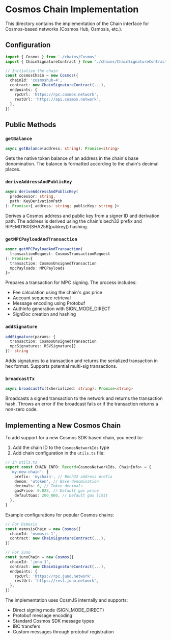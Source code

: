 # Cosmos Chain Implementation

This directory contains the implementation of the Chain interface for Cosmos-based networks (Cosmos Hub, Osmosis, etc.).

## Configuration

```typescript
import { Cosmos } from './chains/Cosmos'
import { ChainSignatureContract } from './chains/ChainSignatureContract'

// Initialize the chain
const cosmosChain = new Cosmos({
  chainId: 'cosmoshub-4',
  contract: new ChainSignatureContract(...),
  endpoints: {
    rpcUrl: 'https://rpc.cosmos.network',
    restUrl: 'https://api.cosmos.network',
  },
})
```

## Public Methods

### `getBalance`

```typescript
async getBalance(address: string): Promise<string>
```

Gets the native token balance of an address in the chain's base denomination. The balance is formatted according to the chain's decimal places.

### `deriveAddressAndPublicKey`

```typescript
async deriveAddressAndPublicKey(
  predecessor: string,
  path: KeyDerivationPath
): Promise<{ address: string; publicKey: string }>
```

Derives a Cosmos address and public key from a signer ID and derivation path. The address is derived using the chain's bech32 prefix and RIPEMD160(SHA256(pubkey)) hashing.

### `getMPCPayloadAndTransaction`

```typescript
async getMPCPayloadAndTransaction(
  transactionRequest: CosmosTransactionRequest
): Promise<{
  transaction: CosmosUnsignedTransaction
  mpcPayloads: MPCPayloads
}>
```

Prepares a transaction for MPC signing. The process includes:

- Fee calculation using the chain's gas price
- Account sequence retrieval
- Message encoding using Protobuf
- AuthInfo generation with SIGN_MODE_DIRECT
- SignDoc creation and hashing

### `addSignature`

```typescript
addSignature(params: {
  transaction: CosmosUnsignedTransaction
  mpcSignatures: RSVSignature[]
}): string
```

Adds signatures to a transaction and returns the serialized transaction in hex format. Supports potential multi-sig transactions.

### `broadcastTx`

```typescript
async broadcastTx(txSerialized: string): Promise<string>
```

Broadcasts a signed transaction to the network and returns the transaction hash. Throws an error if the broadcast fails or if the transaction returns a non-zero code.

## Implementing a New Cosmos Chain

To add support for a new Cosmos SDK-based chain, you need to:

1. Add the chain ID to the `CosmosNetworkIds` type
2. Add chain configuration in the `utils.ts` file:

```typescript
// In utils.ts
export const CHAIN_INFO: Record<CosmosNetworkIds, ChainInfo> = {
  'my-new-chain': {
    prefix: 'mychain', // Bech32 address prefix
    denom: 'utoken', // Base denomination
    decimals: 6, // Token decimals
    gasPrice: 0.025, // Default gas price
    defaultGas: 200_000, // Default gas limit
  },
}
```

Example configurations for popular Cosmos chains:

```typescript
// For Osmosis
const osmosisChain = new Cosmos({
  chainId: 'osmosis-1',
  contract: new ChainSignatureContract(...),
})

// For Juno
const junoChain = new Cosmos({
  chainId: 'juno-1',
  contract: new ChainSignatureContract(...),
  endpoints: {
    rpcUrl: 'https://rpc.juno.network',
    restUrl: 'https://rest.juno.network',
  },
})
```

The implementation uses CosmJS internally and supports:

- Direct signing mode (SIGN_MODE_DIRECT)
- Protobuf message encoding
- Standard Cosmos SDK message types
- IBC transfers
- Custom messages through protobuf registration
